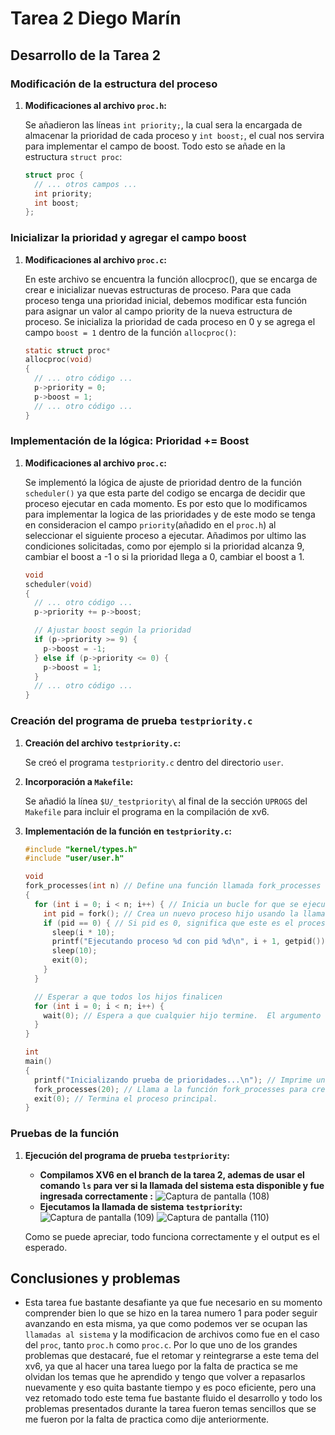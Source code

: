 # Tarea 2 Diego Marín

## Desarrollo de la Tarea 2

### Modificación de la estructura del proceso

1. **Modificaciones al archivo `proc.h`:**

    Se añadieron las líneas `int priority;`, la cual sera la encargada de almacenar la prioridad de cada proceso y `int boost;`, el cual nos servira para implementar el campo de boost. Todo esto se añade en la estructura `struct proc`:

    ```c
    struct proc {
      // ... otros campos ...
      int priority;
      int boost;
    };
    ```

### Inicializar la prioridad y agregar el campo boost

1. **Modificaciones al archivo `proc.c`:**

    En este archivo se encuentra la función allocproc(), que se encarga de crear e inicializar nuevas estructuras de proceso. Para que cada proceso tenga una prioridad inicial, debemos modificar esta función para asignar un valor al campo priority de la nueva estructura de proceso.
Se inicializa la prioridad de cada proceso en 0 y se agrega el campo `boost = 1` dentro de la función `allocproc()`:

    ```c
    static struct proc*
    allocproc(void)
    {
      // ... otro código ...
      p->priority = 0;
      p->boost = 1;
      // ... otro código ...
    }
    ```

### Implementación de la lógica: Prioridad += Boost

1. **Modificaciones al archivo `proc.c`:**

    Se implementó la lógica de ajuste de prioridad dentro de la función `scheduler()` ya que esta parte del codigo se encarga de decidir que proceso ejecutar en cada momento. Es por esto que lo modificamos para implementar la logica de las prioridades y de este modo se tenga en consideracion el campo `priority`(añadido en el `proc.h`) al seleccionar el siguiente proceso a ejecutar. Añadimos por ultimo las condiciones solicitadas, como por ejemplo si  la prioridad alcanza 9, cambiar el boost a -1 o si la prioridad llega a 0, cambiar el boost a 1.

    ```c
    void
    scheduler(void)
    {
      // ... otro código ...
      p->priority += p->boost;

      // Ajustar boost según la prioridad
      if (p->priority >= 9) {
        p->boost = -1;
      } else if (p->priority <= 0) {
        p->boost = 1;
      }
      // ... otro código ...
    }
    ```

### Creación del programa de prueba `testpriority.c`

1. **Creación del archivo `testpriority.c`:**

    Se creó el programa `testpriority.c` dentro del directorio `user`.

2. **Incorporación a `Makefile`:**

    Se añadió la línea `$U/_testpriority\` al final de la sección `UPROGS` del `Makefile` para incluir el programa en la compilación de xv6.

3. **Implementación de la función en `testpriority.c`:**

    ```c
    #include "kernel/types.h"
    #include "user/user.h"

    void
    fork_processes(int n) // Define una función llamada fork_processes que recibe un entero n como argumento
    {
      for (int i = 0; i < n; i++) { // Inicia un bucle for que se ejecuta n veces.
        int pid = fork(); // Crea un nuevo proceso hijo usando la llamada al sistema fork().
        if (pid == 0) { // Si pid es 0, significa que este es el proceso hijo.
          sleep(i * 10);
          printf("Ejecutando proceso %d con pid %d\n", i + 1, getpid()); // Imprime el número de proceso y su PID.
          sleep(10);
          exit(0);
        }
      }

      // Esperar a que todos los hijos finalicen
      for (int i = 0; i < n; i++) {
        wait(0); // Espera a que cualquier hijo termine.  El argumento 0 indica que no se necesita información de estado del hijo
      }
    }

    int
    main()
    {
      printf("Inicializando prueba de prioridades...\n"); // Imprime un mensaje indicando el inicio de la prueba.
      fork_processes(20); // Llama a la función fork_processes para crear 20 procesos hijos.
      exit(0); // Termina el proceso principal.
    }
    ```

### Pruebas de la función

1. **Ejecución del programa de prueba `testpriority`:**
    * **Compilamos XV6 en el branch de la tarea 2, ademas de usar el comando `ls` para ver si la llamada del sistema esta disponible y fue ingresada correctamente :**
    ![Captura de pantalla (108)](https://github.com/Fredyxsen/xv6-riscvz/blob/Diego_Marin_T2/Captura%20de%20pantalla%20(108).png)
    * **Ejecutamos la llamada de sistema `testpriority`:**
    ![Captura de pantalla (109)](https://github.com/Fredyxsen/xv6-riscvz/blob/Diego_Marin_T2/Captura%20de%20pantalla%20(109).png)
    ![Captura de pantalla (110)](https://github.com/Fredyxsen/xv6-riscvz/blob/Diego_Marin_T2/Captura%20de%20pantalla%20(110).png)

    Como se puede apreciar, todo funciona correctamente y el output es el esperado.
    
    
    
## Conclusiones y problemas

* Esta tarea fue bastante desafiante ya que fue necesario en su momento comprender bien lo que se hizo en la tarea numero 1 para poder seguir avanzando en esta misma, ya que como podemos ver se ocupan las `llamadas al sistema` y la modificacion de archivos como fue en el caso del `proc`, tanto `proc.h` como `proc.c`.
Por lo que uno de los grandes problemas que destacaré, fue el retomar y reintegrarse a este tema del xv6, ya que al hacer una tarea luego por la falta de practica se me olvidan los temas que he aprendido y tengo que volver a repasarlos nuevamente y eso quita bastante tiempo y es poco eficiente, pero una vez retomado todo este tema fue bastante fluido el desarrollo y todo los problemas presentados durante la tarea fueron temas sencillos que se me fueron por la falta de practica como dije anteriormente.
